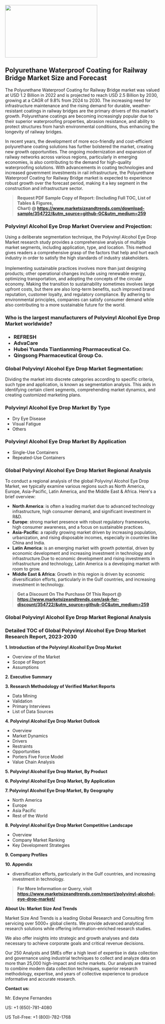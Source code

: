 <p><img class="alignnone size-medium wp-image-20088" src="https://ffe5etoiles.com/wp-content/uploads/2024/12/MST1-300x171.png" alt="" width="300" height="171" /></p><h2>Polyurethane Waterproof Coating for Railway Bridge Market Size and Forecast</h2><p>The Polyurethane Waterproof Coating for Railway Bridge market was valued at USD 1.2 Billion in 2022 and is projected to reach USD 2.5 Billion by 2030, growing at a CAGR of 9.8% from 2024 to 2030. The increasing need for infrastructure maintenance and the rising demand for durable, weather-resistant coatings in railway bridges are the primary drivers of this market's growth. Polyurethane coatings are becoming increasingly popular due to their superior waterproofing properties, abrasion resistance, and ability to protect structures from harsh environmental conditions, thus enhancing the longevity of railway bridges.</p><p>In recent years, the development of more eco-friendly and cost-efficient polyurethane coating solutions has further bolstered the market, creating new growth opportunities. The ongoing modernization and expansion of railway networks across various regions, particularly in emerging economies, is also contributing to the demand for high-quality waterproofing solutions. With advancements in coating technologies and increased government investments in rail infrastructure, the Polyurethane Waterproof Coating for Railway Bridge market is expected to experience robust growth over the forecast period, making it a key segment in the construction and infrastructure sector.</p></p><blockquote id="" class=""><strong>Request PDF Sample Copy of Report: (Including Full TOC, List of Tables &amp; Figures, Chart)&nbsp;@&nbsp;<strong><a href="https://www.marketsizeandtrends.com/download-sample/354722/&utm_source=github-GC&utm_medium=259" target="_blank">https://www.marketsizeandtrends.com/download-sample/354722/&utm_source=github-GC&utm_medium=259</a></strong></strong></blockquote><h3 id="" class="">Polyvinyl Alcohol Eye Drop Market&nbsp;Overview and Projection:</h3><p id="" class="">Using a deliberate segmentation technique, the Polyvinyl Alcohol Eye Drop Market research study provides a comprehensive analysis of multiple market segments, including application, type, and location. This method gives readers a comprehensive grasp of the factors that help and hurt each industry in order to satisfy the high standards of industry stakeholders. <br /> <br />Implementing sustainable practices involves more than just designing products; other operational changes include using renewable energy, optimizing transportation, and adopting the concepts of the circular economy. Making the transition to sustainability sometimes involves large upfront costs, but there are also long-term benefits, such improved brand reputation, customer loyalty, and regulatory compliance. By adhering to environmental principles, companies can satisfy consumer demand while also contributing to a more sustainable future for the world.</p><h3 id="" class="">Who is the largest manufacturers of&nbsp;Polyvinyl Alcohol Eye Drop Market worldwide?</h3><h3 class=""><p><ul><li>REFRESH </li><li> AdvaCare </li><li> Hubei Yuanda Tiantianming Pharmaceutical Co. </li><li> Qingsong Pharmaceutical Group Co.</li></ul></p></h3><h3 id="" class="">Global&nbsp;Polyvinyl Alcohol Eye Drop Market Segmentation:</h3><p id="" class="">Dividing the market into discrete categories according to specific criteria, such type and application, is known as segmentation analysis. This aids in identifying certain client segments, comprehending market dynamics, and creating customized marketing plans.</p><h3 id="" class="">Polyvinyl Alcohol Eye Drop Market&nbsp;By Type</h3><p><p><ul><li>Dry Eye Disease</li><li> Visual Fatigue</li><li> Others</p></li></ul></p></p><h3 id="" class="">Polyvinyl Alcohol Eye Drop Market&nbsp;By Application</h3><p class=""><p><ul><li>Single-Use Containers</li><li> Repeated-Use Containers</li></ul></p></p><h3 id="" class="">Global Polyvinyl Alcohol Eye Drop Market Regional Analysis</h3><p id="" class="">To conduct a regional analysis of the global Polyvinyl Alcohol Eye Drop Market, we typically examine various regions such as North America, Europe, Asia-Pacific, Latin America, and the Middle East &amp; Africa. Here's a brief overview:</p><ul><li><strong>North America</strong>: is often a leading market due to advanced technology infrastructure, high consumer demand, and significant investment in R&amp;D.</li><li><strong>Europe</strong>: strong market presence with robust regulatory frameworks, high consumer awareness, and a focus on sustainable practices.</li><li><strong>Asia-Pacific</strong>: a rapidly growing market driven by increasing population, urbanization, and rising disposable incomes, especially in countries like China and India.</li><li><strong>Latin America</strong>: is an emerging market with growth potential, driven by economic development and increasing investment in technology and infrastructure.Due to economic development and rising investments in infrastructure and technology, Latin America is a developing market with room to grow.</li><li><strong>Middle East &amp; Africa</strong>: Growth in this region is driven by economic diversification efforts, particularly in the Gulf countries, and increasing investment in technology.</li></ul><blockquote id="" class=""><strong>Get a Discount On The Purchase Of This Report @ <strong><a href="https://www.marketsizeandtrends.com/ask-for-discount/354722/&utm_source=github-GC&utm_medium=259" target="_blank">https://www.marketsizeandtrends.com/ask-for-discount/354722/&utm_source=github-GC&utm_medium=259</a></strong></strong></blockquote><h3 id="" class="">Global Polyvinyl Alcohol Eye Drop Market Regional Analysis</h3><h3 id="" class="">Detailed TOC of Global Polyvinyl Alcohol Eye Drop Market Research Report, 2023-2030</h3><p id="" class=""><strong>1. Introduction of the Polyvinyl Alcohol Eye Drop Market</strong></p><ul><li>Overview of the Market</li><li>Scope of Report</li><li>Assumptions</li></ul><p id="" class=""><strong>2. Executive Summary</strong></p><p id="" class=""><strong>3. Research Methodology of Verified Market Reports</strong></p><ul><li>Data Mining</li><li>Validation</li><li>Primary Interviews</li><li>List of Data Sources</li></ul><p id="" class=""><strong>4. Polyvinyl Alcohol Eye Drop Market Outlook</strong></p><ul><li>Overview</li><li>Market Dynamics</li><li>Drivers</li><li>Restraints</li><li>Opportunities</li><li>Porters Five Force Model</li><li>Value Chain Analysis</li></ul><p id="" class=""><strong>5. Polyvinyl Alcohol Eye Drop Market, By Product</strong></p><p id="" class=""><strong>6. Polyvinyl Alcohol Eye Drop Market, By Application</strong></p><p id="" class=""><strong>7. Polyvinyl Alcohol Eye Drop Market, By Geography</strong></p><ul><li>North America</li><li>Europe</li><li>Asia Pacific</li><li>Rest of the World</li></ul><p id="" class=""><strong>8. Polyvinyl Alcohol Eye Drop Market Competitive Landscape</strong></p><ul><li>Overview</li><li>Company Market Ranking</li><li>Key Development Strategies</li></ul><p id="" class=""><strong>9. Company Profiles</strong></p><p id="" class=""><strong>10. Appendix</strong></p><ul><li>diversification efforts, particularly in the Gulf countries, and increasing investment in technology.</li></ul><blockquote id="" class=""><strong>For More Information or Query, visit <strong><strong><a href="https://www.marketsizeandtrends.com/report/polyvinyl-alcohol-eye-drop-market/" target="_blank">https://www.marketsizeandtrends.com/report/polyvinyl-alcohol-eye-drop-market/</a></strong></strong></strong></blockquote><p id="" class=""><strong>About Us: Market Size And Trends</strong></p><p id="" class="">Market Size And Trends is a leading Global Research and Consulting firm servicing over 5000+ global clients. We provide advanced analytical research solutions while offering information-enriched research studies.</p><p id="" class="">We also offer insights into strategic and growth analyses and data necessary to achieve corporate goals and critical revenue decisions.</p><p id="" class="">Our 250 Analysts and SMEs offer a high level of expertise in data collection and governance using industrial techniques to collect and analyze data on more than 25,000 high-impact and niche markets. Our analysts are trained to combine modern data collection techniques, superior research methodology, expertise, and years of collective experience to produce informative and accurate research.</p><p id="" class=""><strong>Contact us:</strong></p><p id="" class="">Mr. Edwyne Fernandes</p><p id="" class="">US: +1 (650)-781-4080</p><p id="" class="">US Toll-Free: +1 (800)-782-1768</p>

